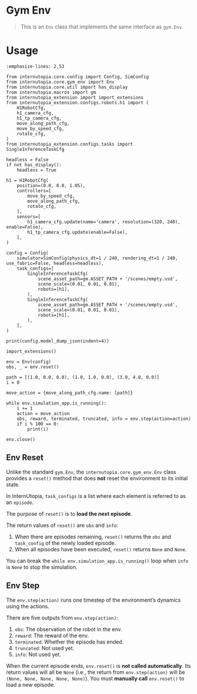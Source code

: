 # Gym Env

> This is an `Env` class that implements the same interface as `gym.Env`.

# Usage

```{code-block} python
:emphasize-lines: 2,53

from internutopia.core.config import Config, SimConfig
from internutopia.core.gym_env import Env
from internutopia.core.util import has_display
from internutopia.macros import gm
from internutopia_extension import import_extensions
from internutopia_extension.configs.robots.h1 import (
    H1RobotCfg,
    h1_camera_cfg,
    h1_tp_camera_cfg,
    move_along_path_cfg,
    move_by_speed_cfg,
    rotate_cfg,
)
from internutopia_extension.configs.tasks import SingleInferenceTaskCfg

headless = False
if not has_display():
    headless = True

h1 = H1RobotCfg(
    position=(0.0, 0.0, 1.05),
    controllers=[
        move_by_speed_cfg,
        move_along_path_cfg,
        rotate_cfg,
    ],
    sensors=[
        h1_camera_cfg.update(name='camera', resolution=(320, 240), enable=False),
        h1_tp_camera_cfg.update(enable=False),
    ],
)

config = Config(
    simulator=SimConfig(physics_dt=1 / 240, rendering_dt=1 / 240, use_fabric=False, headless=headless),
    task_configs=[
        SingleInferenceTaskCfg(
            scene_asset_path=gm.ASSET_PATH + '/scenes/empty.usd',
            scene_scale=(0.01, 0.01, 0.01),
            robots=[h1],
        ),
        SingleInferenceTaskCfg(
            scene_asset_path=gm.ASSET_PATH + '/scenes/empty.usd',
            scene_scale=(0.01, 0.01, 0.01),
            robots=[h1],
        ),
    ],
)

print(config.model_dump_json(indent=4))

import_extensions()

env = Env(config)
obs, _ = env.reset()

path = [(1.0, 0.0, 0.0), (1.0, 1.0, 0.0), (3.0, 4.0, 0.0)]
i = 0

move_action = {move_along_path_cfg.name: [path]}

while env.simulation_app.is_running():
    i += 1
    action = move_action
    obs, reward, terminated, truncated, info = env.step(action=action)
    if i % 100 == 0:
        print(i)

env.close()
```

## Env Reset

Unlike the standard `gym.Env`, the `internutopia.core.gym_env.Env` class provides a `reset()` method that does **not** reset the environment to its initial state.

In InternUtopia, `task_configs` is a list where each element is referred to as an `episode`.

The purpose of `reset()` is to **load the next episode**.

The return values of `reset()` are `obs` and `info`:

1. When there are episodes remaining, `reset()` returns the `obs` and `task_config` of the newly loaded episode.
2. When all episodes have been executed, `reset()` returns `None` and `None`.

You can break the `while env.simulation_app.is_running()` loop when `info` is `None` to stop the simulation.

## Env Step

The `env.step(action)` runs one timestep of the environment’s dynamics using the actions.

There are five outputs from `env.step(action)`:
1. `obs`: The observation of the robot in the env.
2. `reward`: The reward of the env.
3. `terminated`: Whether the episode has ended.
4. `truncated`: Not used yet.
5. `info`: Not used yet.

When the current episode ends, `env.reset()` is **not called automatically**. Its return values will all be `None` (i.e., the return from `env.step(action)` will be `(None, None, None, None, None)`). You must **manually call** `env.reset()` to load a new episode.
